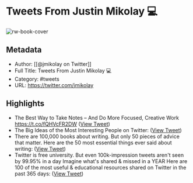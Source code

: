 # Tweets From Justin Mikolay 💻

![rw-book-cover](https://pbs.twimg.com/profile_images/1265259581569142787/ACiSl0ol.jpg)

## Metadata
- Author: [[@jmikolay on Twitter]]
- Full Title: Tweets From Justin Mikolay 💻
- Category: #tweets
- URL: https://twitter.com/jmikolay

## Highlights
- The Best Way to Take Notes – And Do More Focused, Creative Work https://t.co/fQHVcFR2DW ([View Tweet](https://twitter.com/jmikolay/status/1525445262377984003))
- The Big Ideas of the Most Interesting People on Twitter: ([View Tweet](https://twitter.com/jmikolay/status/1278038597174779906))
- There are 100,000 books about writing. 
  But only 50 pieces of advice that matter. 
  Here are the 50 most essential things ever said about writing: ([View Tweet](https://twitter.com/jmikolay/status/1511787016060497925))
- Twitter is free university.
  But even 100k-impression tweets aren't seen by 99.95% in a day
  Imagine what's shared & missed in a YEAR 
  Here are 100 of the most useful & educational resources shared on Twitter in the past 365 days: ([View Tweet](https://twitter.com/jmikolay/status/1486105403792445445))

